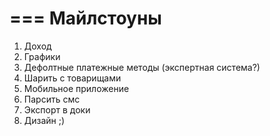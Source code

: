 ===
Майлстоуны
===

1. Доход
2. Графики
3. Дефолтные платежные методы (экспертная система?)
4. Шарить с товарищами
5. Мобильное приложение
6. Парсить смс
7. Экспорт в доки
8. Дизайн ;)

